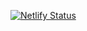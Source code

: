 [![Netlify Status](https://api.netlify.com/api/v1/badges/404b7259-b1ae-4e5e-bf40-63c0b03bb7c5/deploy-status)](https://app.netlify.com/sites/microproyecto/deploys)